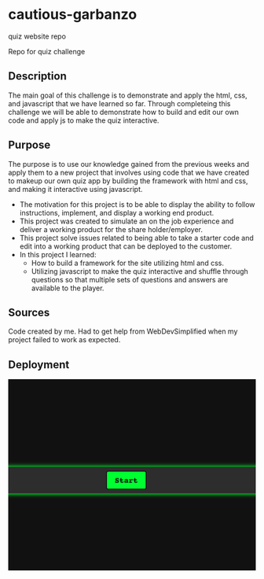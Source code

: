 # cautious-garbanzo
quiz website repo

Repo for quiz challenge

## Description
The main goal of this challenge is to demonstrate and apply the html, css, and javascript that we have learned so far.
Through completeing this challenge we will be able to demonstrate how to build and edit our own code and apply js to make the quiz interactive.

## Purpose
The purpose is to use our knowledge gained from the previous weeks and apply them to a new project that involves using code that we have created to makeup our own quiz app by building the framework with html and css, and making it interactive using javascript.
- The motivation for this project is to be able to display the ability to follow instructions, implement, and display a working end product.
- This project was created to simulate an on the job experience and deliver a working product for the share holder/employer.
- This project solve issues related to being able to take a starter code and edit into a working product that can be deployed to the customer.
- In this project I learned:
  - How to build a framework for the site utilizing html and css.
  - Utilizing javascript to make the quiz interactive and shuffle through questions so that multiple sets of questions and answers are available to the player.


## Sources
Code created by me. Had to get help from WebDevSimplified when my project failed to work as expected.

## Deployment


![Screenshot 2023-04-18 at 8.37.32 PM.png](https://github.com/Fersill53/cautious-garbanzo/blob/main/Screenshot%202023-04-18%20at%208.37.32%20PM.png)
